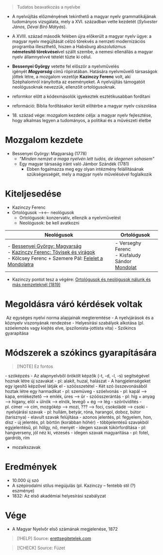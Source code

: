 
> Tudatos beavatkozás a nyelvbe

- A nyelvújítás előzményének tekinthető a magyar nyelv grammatikájának tudományos vizsgálata, mely a XVI. században vette kezdetét (_Sylvester János, Dévai Bíró Mátyás_).
- A XVIII. század második felében újra előkerült a magyar nyelv ügye: a magyar nyelv megújítását célzó törekvés a nemzeti modernizációs programba illeszthető, hiszen a Habsburg abszolutizmus **németesítő törekvései**vel szállt szembe, a nemesi ellenállás a magyar nyelv államnyelvvé tételét tűzte ki célul.
- **Bessenyei György** vetette fel először a nyelvművelés igényét _**Magyarság**_ című röpiratában. Hatására nyelvművelő társaságok jöttek létre, a mozgalom vezetője **Kazinczy Ferenc** volt, aki Széphalomról irányította az eseményeket. A nyelvújítás támogatóit neológusoknak nevezzük, ellenzőit ortológusoknak.

- reformkor előtt a kódexmásolók igyekeztek esztétikusabban fordítani
- reformáció: Biblia fordításakor került előtérbe a magyar nyelv csiszolása
- 18\. század vége: mozgalom kezdete
	célja: a magyar nyelv fejlesztése, hogy alkalmas legyen a tudományos, a politikai és a művészeti életbe

# Mozgalom kezdete

- Bessenyei György: Magyarság (1778)
	- *"Minden nemzet a maga nyelvén lett tudós, de idegenen sohasem"*
	- Egy magyar társaság iránt való Jámbor Szándék (1781)
		- Ebben fogalmazza meg egy olyan intézmény felállításának szükségességét, mely a magyar nyelv művelésével foglalkozik

# Kiteljesedése

- Kazinczy Ferenc
- Ortológusok —><— neológusok
	- Ortológusok: konzervatív, ellenzik a nyelvművelést
	- Neológusok: be kell avatkozni


| Neológusok                                                                                                                                                                                                                                                                                                                                                                                                                             | Ortológusok                                                                                      |
| -------------------------------------------------------------------------------------------------------------------------------------------------------------------------------------------------------------------------------------------------------------------------------------------------------------------------------------------------------------------------------------------------------------------------------------- | ------------------------------------------------------------------------------------------------ |
| - [Bessenyei György: Magyarság](https://magyar-irodalom.elte.hu/gepesk/corpus/xviii/besgy041.htm)<br>- [Kazinczy Ferenc: Tövisek és virágok](https://www.arcanum.com/hu/online-kiadvanyok/Verstar-verstar-otven-kolto-osszes-verse-2/kazinczy-ferenc-3C9B/negyedik-konyv-tovisek-es-vlragok-1811-3E48/)<br>- Kölcsey Ferenc + Szemere Pál: [Felelet a Mondolatra](https://real-eod.mtak.hu/3255/1/MTA_Konyvek_465449_11_000807447.pdf) | - Verseghy Ferenc<br>- Kisfaludy Sándor<br>[Mondolat](https://mek.oszk.hu/07000/07075/07075.pdf) |
- Kazinczy pontot tesz a végére: [Ortológusok és neológusok nálunk és más nemzeteknél (1819)](https://www.arcanum.com/hu/online-kiadvanyok/Szoveggyujtemeny-szoveggyujtemeny-1/felvilagosodas-es-klasszicizmus-B59/kazinczy-ferenc-1759-1831-B6A/ortologus-es-neologus-nalunk-es-mas-nemzeteknel-C07/)

# Megoldásra váró kérdések voltak

   Az egységes nyelvi norma alapjainak megteremtése
- A nyelvjárások és a köznyelv viszonyának rendezése
- Helyesírási szabályok alkotása (pl. szóelemzés vagy kiejtés elve, ipszilonista-jottista vita)
- Szókincs gyarapítása

# Módszerek a szókincs gyarapítására

> [!NOTE] Ez fontos

- szóképzés
	- Az alapnyelvből örökölt képzők (-t, -d, -l, -s) segítségével hoznak létre új szavakat
	- pl: alakít, huzal, halászat
	- A hangjelenségeket egy igesítő képzővel látják el
- szóösszetétel
	- Két szó összevonásából hoztak létre egy harmadikat
	- pl: szemüveg
- szóelvonás
	- pl: kapál —> kapa, emlékeztető —> emlék, üres —> űr
- szóösszerántás
	- pl: híg + anyag —> higany, elöl + ülnök —> elnök, levegő + ég —> lég
- szórövidítés
	- pl. címer —> cím, mozgókép —> mozi, ??? —> foci, csokoládé —> csoki
- nyelvjárási szavak
	- pl: hullám, betyár, róna, harangol, doboz, bútor (tarisznya)
- elavult szavak felújítása
	- azonos jelentés, pl: fegyelem, hon, dísz
	- új jelentés, pl: börtön (korábban hóhér)
	- többjelentésű szavakból egyjelentésű, pl: hölgy, nő, menyét
- idegen szavak tükörfordítása
	- pl: hangverseny, jól néz ki, vézesés
- idegen szavak magyarítása
	- pl: fotel, gardrób, rím
- mozaikszavak

# Eredmények

- 10.000 új szó
- A szépirodalmi stílus megújulás (pl. Kazinczy – fentebb stil (?) eszménye)
- 1832: Az első akadémiai helyesírási szabályzat

# Vége

- A Magyar Nyelvőr első számának megjelenése, 1872

> [!HELP] Source: [erettsegitetelek.com](https://erettsegitetelek.com/2021/01/a-nyelvujitas-es-modszerei/)

> [!CHECK] Source: Füzet

